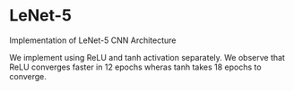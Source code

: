 # LeNet-5
Implementation of LeNet-5 CNN Architecture

We implement using ReLU and tanh activation separately. We observe that ReLU converges faster in 12 epochs wheras tanh takes 18 epochs to converge.
